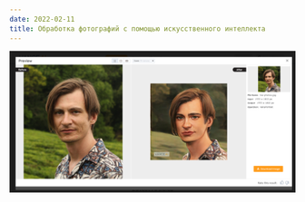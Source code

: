 ```yaml
---
date: 2022-02-11
title: Обработка фотографий с помощью искусственного интеллекта
---
```


![Искусственный интеллект превращает мой портрет в рисунок](./vance-ai-test.png)
